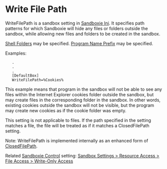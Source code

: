 # Write File Path

WriteFilePath is a sandbox setting in [Sandboxie Ini](SandboxieIni.md). It specifies path patterns for which Sandboxie will hide any files or folders outside the sandbox, while allowing new files and folders to be created in the sandbox.

[Shell Folders](ShellFolders.md) may be specified. [Program Name Prefix](ProgramNamePrefix.md) may be specified.

Examples:
```
   .
   .
   .
   [DefaultBox]
   WriteFilePath=%Cookies%
```

This example means that program in the sandbox will not be able to see any files within the Internet Explorer cookies folder outside the sandbox, but may create files in the corresponding folder in the sandbox. In other words, existing cookies outside the sandbox will not be visible, but the program may create new cookies as if the cookie folder was empty.

This setting is not applicable to files. If the path specified in the setting matches a file, the file will be treated as if it matches a ClosedFilePath setting.

Note: WriteFilePath is implemented internally as an enhanced form of [ClosedFilePath](ClosedFilePath.md).

Related [Sandboxie Control](SandboxieControl.md) setting: [Sandbox Settings > Resource Access > File Access > Write-Only Access](ResourceAccessSettings.md#file-access--write-only-access)
